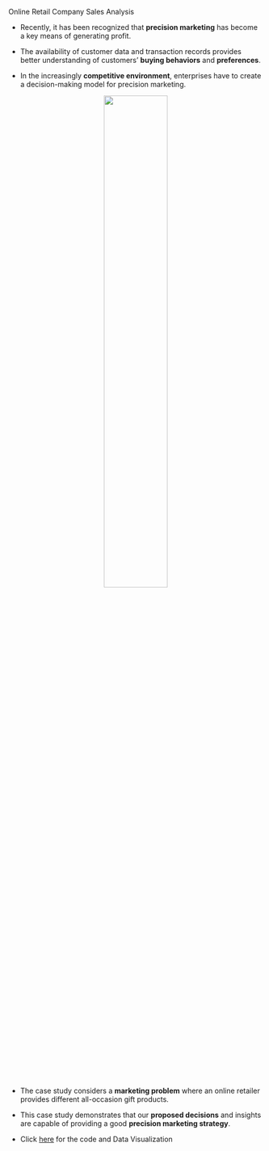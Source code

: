   Online Retail Company Sales Analysis

 
- Recently, it has been recognized that **precision marketing** has become a key means of generating profit.

- The availability of customer data and transaction records provides better understanding of customers’ **buying behaviors** and **preferences**.

- In the increasingly **competitive environment**, enterprises have to create a decision-making model for precision marketing.

<center><img width=50% src="https://image.freepik.com/free-vector/digital-marketing-advertising-infographic-white-background_18591-6516.jpg"></center>

- The case study considers a **marketing problem** where an online retailer provides different all-occasion gift products.

- This case study demonstrates that our **proposed decisions** and insights are capable of providing a good **precision marketing strategy**.

- Click [here](https://github.com/PrajwalRLJagtap/Online-Reatil-Company-Sales-Analysis/blob/main/Online_Reatil_Company_Sales_Analysis.ipynb) for the code and Data Visualization

